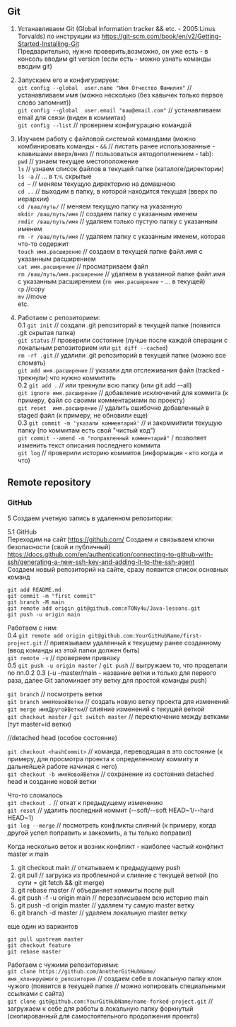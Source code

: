 
## Git  
1. Устанавливаем Git (Global information tracker && etc. - 2005:Linus Torvalds) по инструкции из https://git-scm.com/book/en/v2/Getting-Started-Installing-Git  
Предварительно, нужно проверить,возможно, он уже есть - в консоль вводим git version (если есть - можно узнать команды вводим git)  
2. Запускаем его и конфигурируем:  
```git config --global  user.name "Имя Отчество Фамилия"``` // устанавливаем имя (можно несколько (без кавычек только первое слово запомнит))  
```git config --global  user.email "ваш@email.com"``` // устанавливаем email для связи (виден в коммитах)  
```git config --list``` // проверяем конфигурацию командой  
  
3. Изучаем работу с файловой системой командами (можно комбинировать команды - ``` && ``` // листать ранее использованные - клавишами вверх/вниз // пользоваться автодополнением - tab):  
```pwd``` // узнаем текущее местоположение  
```ls``` // узнаем список файлов в текущей папке (каталоге/директории)  
```ls -a```  // ... в т.ч. скрытые  
```cd ~``` // меняем текущую директорию на домашнюю  
```cd ..``` // выходим в папку, в которой находится текущая (вверх по иерархии)  
```cd /ваш/путь/``` // меняем текущую папку на указанную  
```mkdir /ваш/путь/имя``` // создаем папку с указанным именем  
```rmdir /ваш/путь/имя``` // удаляем только пустую папку с указанным именем  
```rm -r /ваш/путь/имя``` // удаляем папку с указанным именем, которая что-то содержит  
```touch имя.расширение``` // создаем в текущей папке файл.имя с указанным расширением  
```cat имя.расширение``` // просматриваем файл  
```rm /ваш/путь/имя.расширение``` // удаляем в указанной папке файл.имя с указанным расширением (```rm имя.расширение``` - ... в текущей)  
```cp```  //copy  
```mv```  //move  
etc. 
  
4. Работаем с репозиторием:  
0.1 ```git init``` // создали .git репозиторий в текущей папке (появится .git cкрытая папка)  
```git status``` // проверили состояние (лучше после каждой операции с локальным репозиторием или ```git diff --cached```)  
```rm -rf .git``` // удалили .git репозиторий в текущей папке (можно все сломать)  
```git add имя.расширение``` // указали для отслеживания файл (tracked - трекнули) что нужно коммитить  
0.2 ```git add .``` // или трекнули всю папку (или git add --all)  
```git ignore имя.расширение``` // добавление исключений для коммита (к примеру, файл со своими комментариями по проекту)  
```git reset  имя.расширение``` // удалить ошибочно добавленный в staged файл (к примеру, не обновили еще)  
0.3 ```git commit -m 'указали комментарий'``` // и закоммитили текущую папку (по коммитам есть свой "чистый код")  
```git commit --amend -m "поправленный комментарий"``` / позволяет изменить текст описания последнего коммита  
```git log``` // проверили историю коммитов (информация - кто когда и что)  
  
## Remote repository  
  
### GitHub  
5 Создаем учетную запись в удаленном репозитории:  
  
5.1 GitHub  
Переходим на сайт https://github.com/
Создаем и связываем ключи безопасности (свой и публичный) https://docs.github.com/en/authentication/connecting-to-github-with-ssh/generating-a-new-ssh-key-and-adding-it-to-the-ssh-agent  
Создаем новый репозиторий на сайте, сразу появится список основных команд  
```git init
git add README.md
git commit -m "first commit"
git branch -M main
git remote add origin git@github.com:nTONy4u/Java-lessons.git
git push -u origin main
```
  
Работаем с ним:  
0.4 ```git remote add origin git@github.com:YourGitHubName/first-project.git``` // привязываем удаленный к текущему ранее созданному (ввод команды из этой папки должен быть)  
```git remote -v``` // проверяем привязку  
0.5 ```git push -u origin master``` / ```git push``` // выгружаем то, что проделали по пп.0.2 0.3 (-u -master/main - название ветки и только для первого раза, далее Git запоминает эту ветку для простой команды push)  
  
  ```git branch``` // посмотреть ветки  
  ```git branch имяНовойВетки``` // создать новую ветку проекта для изменений  
  ```git merge имяДругойВетки```// слияние изменений с текущей веткой  
  ```git checkout master``` / ```git switch master``` // переключение между ветками (тут master=id ветки) 
  
  //detached head (особое состояние)  
  
  ```git checkout <hashCommit>``` // команда, переводящая в это состояние (к примеру, для просмотра проекта к определенному коммиту и дальнейшей работе начиная с него)  
  ```git checkout -b имяНовойВетки``` // сохранение из состояния detached head и создание новой ветки  
  
  Что-то сломалось  
```git checkout .``` // откат к предыдущему изменению  
```git reset``` // удалить последний коммит (--soft/--soft HEAD~1/--hard HEAD~1)  
```git log --merge``` // посмотреть конфликты слияний (к примеру, когда другой успел поправить и заккомить, а ты только поправил)  
  
  Когда несколько веток и возник конфликт - наиболее частый конфликт master и main  
1. git checkout main // откатываем к предыдущему push  
2. git pull // загрузка из проблемной и слияние с текущей веткой (по сути = git fetch && git merge)
3. git rebase master // объединяет коммиты  после pull  
4. git push -f -u origin main // перезапиcываем всю историю main  
5. git push -d origin master // удаляем ту самую master ветку  
6. git branch -d master // удаляем локальную master ветку  
  
  еще один из вариантов  
  ```git checkout master
git pull upstream master
git checkout feature
git rebase master
```
  
Работаем с чужими репозиториями:  
```git clone https://github.com/AnotherGitHubName/имя_клонируемого_репозитория``` // создаем себе в локальную папку клон чужого (появится в текущей папке // можно копировать специальными ссылками с сайта)  
```git clone git@github.com:YourGitHubName/name-forked-project.git``` // загружаем к себе для работы в локальную папку форкнутый (скопированный для самостоятельного продолжения проекта)  

  
  

  
